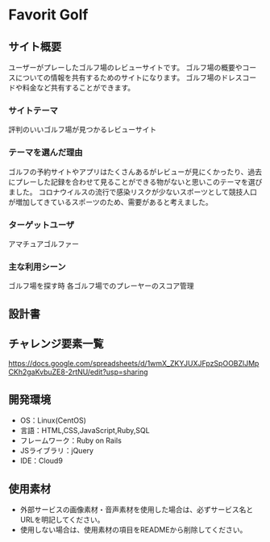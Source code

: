 # Favorit Golf

## サイト概要
ユーザーがプレーしたゴルフ場のレビューサイトです。
ゴルフ場の概要やコースについての情報を共有するためのサイトになります。
ゴルフ場のドレスコードや料金など共有することができます。

### サイトテーマ
評判のいいゴルフ場が見つかるレビューサイト

### テーマを選んだ理由
ゴルフの予約サイトやアプリはたくさんあるがレビューが見にくかったり、過去にプレーした記録を合わせて見ることができる物がないと思いこのテーマを選びました。
コロナウイルスの流行で感染リスクが少ないスポーツとして競技人口が増加してきているスポーツのため、需要があると考えました。


### ターゲットユーザ
アマチュアゴルファー

### 主な利用シーン
ゴルフ場を探す時
各ゴルフ場でのプレーヤーのスコア管理

## 設計書

## チャレンジ要素一覧
https://docs.google.com/spreadsheets/d/1wmX_ZKYJUXJFpzSpOOBZlJMpCKh2gaKvbuZE8-2rtNU/edit?usp=sharing

## 開発環境
- OS：Linux(CentOS)
- 言語：HTML,CSS,JavaScript,Ruby,SQL
- フレームワーク：Ruby on Rails
- JSライブラリ：jQuery
- IDE：Cloud9

## 使用素材
- 外部サービスの画像素材・音声素材を使用した場合は、必ずサービス名とURLを明記してください。
- 使用しない場合は、使用素材の項目をREADMEから削除してください。
